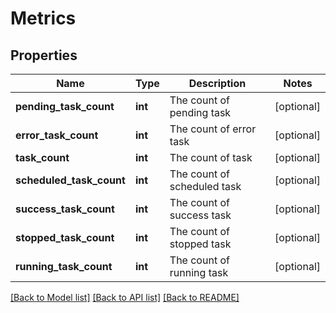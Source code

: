 # Metrics


## Properties
Name | Type | Description | Notes
------------ | ------------- | ------------- | -------------
**pending_task_count** | **int** | The count of pending task | [optional] 
**error_task_count** | **int** | The count of error task | [optional] 
**task_count** | **int** | The count of task | [optional] 
**scheduled_task_count** | **int** | The count of scheduled task | [optional] 
**success_task_count** | **int** | The count of success task | [optional] 
**stopped_task_count** | **int** | The count of stopped task | [optional] 
**running_task_count** | **int** | The count of running task | [optional] 

[[Back to Model list]](../README.md#documentation-for-models) [[Back to API list]](../README.md#documentation-for-api-endpoints) [[Back to README]](../README.md)


